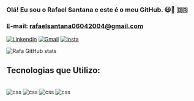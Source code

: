 ### Olá! Eu sou o Rafael Santana e este é o meu GitHub. 😃👋 🇧🇷

### E-mail: rafaelsantana06042004@gmail.com

[![Linkendin](https://img.shields.io/badge/LinkedIn-0077B5?style=for-the-badge&logo=linkedin&logoColor=white)](https://www.linkedin.com/in/rafael-santana-5755802bb/)
[![Gmail](https://img.shields.io/badge/Gmail-D14836?style=for-the-badge&logo=gmail&logoColor=white)](https://mail.google.com/mail/u/0/?tab=rm&ogbl#inbox?compose=new)
[![Insta](https://img.shields.io/badge/Instagram-E4405F?style=for-the-badge&logo=instagram&logoColor=white)](https://www.instagram.com/__rssantana/)

![Rafa GitHub stats](https://github-readme-stats.vercel.app/api?username=rssantan4&show_icons=true&theme=dark)

## Tecnologias que Utilizo:

<div style="display: inline_block"><br/>
<img align="center" alt="css" src=https://img.shields.io/badge/Discord-7289DA?style=for-the-badge&logo=discord&logoColor=white />
<img align="center" alt="css" src=https://img.shields.io/badge/Visual_Studio_Code-0078D4?style=for-the-badge&logo=visual%20studio%20code&logoColor=white />
<img align="center" alt="css" src=https://img.shields.io/badge/C-00599C?style=for-the-badge&logo=c&logoColor=white />
<img align="center" alt="css" src=https://img.shields.io/badge/Microsoft_Excel-217346?style=for-the-badge&logo=microsoft-excel&logoColor=white />
